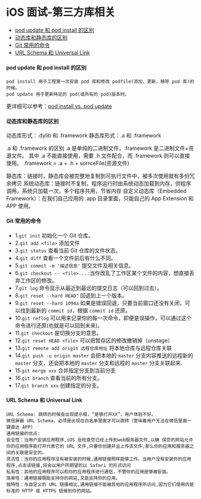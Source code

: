 # iOS 面试-第三方库相关

- [pod update 和 pod install 的区别](#pod-update-和-pod-install-的区别)
- [动态库和静态库的区别](#动态库和静态库的区别)
- [Git 常用的命令](#Git-常用的命令)
- [URL Schema 和 Universal Link](#url-schema-和-universal-link)

#### pod update 和 pod install 的区别
```
pod install 用于工程第一次安装 pod 库和修改 podfile(添加，更新，移除 pod 库)的时候。
pod update 用于更新特定的 pod(或所有的 pod)版本时。
```

更详细可以参考：[pod install vs. pod update](https://blog.csdn.net/huangyimo/article/details/85130398)

#### 动态库和静态库的区别
动态库形式：.dylib 和 .framework
静态库形式：.a 和 .framework

.a 和 .framework 的区别
.a 是单纯的二进制文件，.framework 是二进制文件+资源文件。
其中 .a 不能直接使用，需要 .h 文件配合，而 .framework 则可以直接使用。
.framework = .a + .h + sorrceFile(资源文件)

静态库：链接时，静态库会被完整地复制到可执行文件中，被多次使用就有多份冗余拷贝
系统动态库：链接时不复制，程序运行时由系统动态加载到内存，供程序调用，系统只加载一次，多个程序共用，节省内存
自定义动态库（Embedded Framework）：在我们自己应用的 .app 目录里面，只能自己的 App Extension 和 APP 使用。

#### Git 常用的命令
* 1.`git init` 初始化一个 Git 仓库。
* 2.`git add <file>` 添加文件
* 3.`git status` 查看当前 Git 仓库的文件状态。
* 4.`git diff` 查看一个文件前后有什么不同。
* 5.`git commit -m '描述信息'` 提交文件及相关信息。
* 6.`git checkout -- <file>...` :当你改乱了工作区某个文件的内容，想直接丢弃工作区的修改。
* 7.`git log` 命令显示从最近到最远的提交日志（可以回到过去）。
* 8.`git reset --hard HEAD^` 回退到上一个版本。
* 9.`git reset --hard 1094a` 如果是错误回退，只要当前窗口还没有关闭，可以找到最新的 `commit id`，根据 `commit id` 还原。
* 10.`git reflog` 可以用来记录你的每一次命令，即便是误操作，可以通过这个命令进行还原(也就是可以回到未来)。
* 11.`git checkout` 是切换分支的意思。
* 12.`git reset HEAD <file>` 可以把暂存区的修改撤销掉（unstage）
* 13.`git remote add origin 远程仓库地址` 将本地仓库与远程仓库关联
* 14.`git push -u origin master` 会把本地的 `master` 分支内容推送的远程新的 `master` 分支，还会把本地的 `master` 分支和远程的 `master` 分支关联起来.
* 15.`git merge xxx` 合并指定分支到当前分支
* 16.`git branch` 查看当前的所有分支。
* 17.`git branch xxx` 创建指定的分支。

#### URL Schema 和 Universal Link
```
URL Schema: 跳转的时候会出现提示框，“是够打开XX”，用户体验不好。
微信屏蔽 URL Schema，必须是出现在白名单里面才可以跳转（意味着用户无法在微信里面一键直达 APP)
通用链接的优点:
安全性：当用户安装应用程序,iOS 会检查您已经上传到web服务器文件,以确 保您的网站允许你的应用程序能打开代表它的 URL 文件,只要你创建并且上传该文件,那么你的应用和服务器之间的关联是安全的。
灵活性：当你的应用程序没有被安装的时候,通用链接照样能够工作。当用户没有安装你的应用程序,点击该链接,将会以用户所期望的以 Safari 的形式访问
私有性：其他的应用程序可以和你的应用程序进行通信，不管你的应用是够被安装。
简单性：通用链接既能支持你的网站,又能支持你的应用。
独特性：与自定义的 URL 链接相比,通用链接不能被其他的应用程序所访问,因为它们使用的是标准的 HTTP 或 HTTPS 链接到你的网站。
```